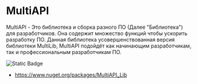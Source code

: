 # MultiAPI
MultiAPI - Это библиотека и сборка разного ПО (Далее "Библиотека") для разработчиков. Она содержит множество функций чтобы ускорить разработку ПО. Данная библиотека усовершенствованная версия библиотеки MultiLib, MultiAPI подойдёт как начинающим разработчикам, так и профессиональным разработчикам ПО.

![Static Badge](https://img.shields.io/badge/build-v0.1.1-orange?label=nuget&link=https%3A%2F%2Fwww.nuget.org%2Fpackages%2FMultiAPI_Lib)
 - https://www.nuget.org/packages/MultiAPI_Lib
